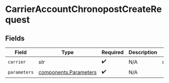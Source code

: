 # CarrierAccountChronopostCreateRequest


## Fields

| Field                                                          | Type                                                           | Required                                                       | Description                                                    | Example                                                        |
| -------------------------------------------------------------- | -------------------------------------------------------------- | -------------------------------------------------------------- | -------------------------------------------------------------- | -------------------------------------------------------------- |
| `carrier`                                                      | *str*                                                          | :heavy_check_mark:                                             | N/A                                                            | chronopost                                                     |
| `parameters`                                                   | [components.Parameters](../../models/components/parameters.md) | :heavy_check_mark:                                             | N/A                                                            |                                                                |